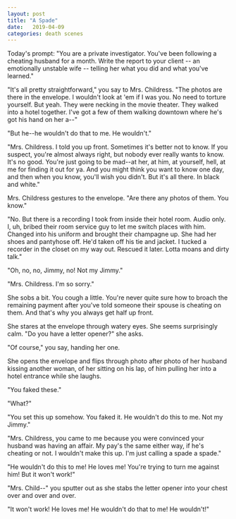 ```yaml
---
layout: post
title: "A Spade"
date:   2019-04-09
categories: death scenes
---
```

Today's prompt: "You are a private investigator. You've been following a cheating husband for a month. Write the report to your client -- an emotionally unstable wife -- telling her what you did and what you've learned."

"It's all pretty straightforward," you say to Mrs. Childress. "The photos are there in the envelope. I wouldn't look at 'em if I was you. No need to torture yourself. But yeah. They were necking in the movie theater. They walked into a hotel together. I've got a few of them walking downtown where he's got his hand on her a--"

"But he--he wouldn't do that to me. He wouldn't."

"Mrs. Childress. I told you up front. Sometimes it's better not to know. If you suspect, you're almost always right, but nobody ever really wants to know. It's no good. You're just going to be mad--at her, at him, at yourself, hell, at me for finding it out for ya. And you might think you want to know one day, and then when you know, you'll wish you didn't. But it's all there. In black and white."

Mrs. Childress gestures to the envelope. "Are there any photos of them. You know."

"No. But there is a recording I took from inside their hotel room. Audio only. I, uh, bribed their room service guy to let me switch places with him. Changed into his uniform and brought their champagne up. She had her shoes and pantyhose off. He'd taken off his tie and jacket. I tucked a recorder in the closet on my way out. Rescued it later. Lotta moans and dirty talk."

"Oh, no, no, Jimmy, no! Not my Jimmy."

"Mrs. Childress. I'm so sorry."

She sobs a bit. You cough a little. You're never quite sure how to broach the remaining payment after you've told someone their spouse is cheating on them. And that's why you always get half up front.

She stares at the envelope through watery eyes. She seems surprisingly calm. "Do you have a letter opener?" she asks. 

"Of course," you say, handing her one. 

She opens the envelope and flips through photo after photo of her husband kissing another woman, of her sitting on his lap, of him pulling her into a hotel entrance while she laughs.

"You faked these."

"What?"

"You set this up somehow. You faked it. He wouldn't do this to me. Not my Jimmy."

"Mrs. Childress, you came to me because you were convinced your husband was having an affair. My pay's the same either way, if he's cheating or not. I wouldn't make this up. I'm just calling a spade a spade."

"He wouldn't do this to me! He loves me! You're trying to turn me against him! But it won't work!"

"Mrs. Child--" you sputter out as she stabs the letter opener into your chest over and over and over.

"It won't work! He loves me! He wouldn't do that to me! He wouldn't!"
